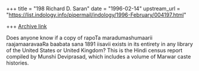 +++
title = "198 Richard D. Saran"
date = "1996-02-14"
upstream_url = "https://list.indology.info/pipermail/indology/1996-February/004197.html"

+++
[Archive link](https://list.indology.info/pipermail/indology/1996-February/004197.html)

Does anyone know if a copy of rapoTa maradumashumaarii raajamaaravaaRa
baabata sana 1891 iisavii exists in its entirety in any library of the 
United States or United Kingdom?  This is the Hindi census report 
compiled by Munshi Deviprasad, which includes a volume of Marwar caste 
histories.




